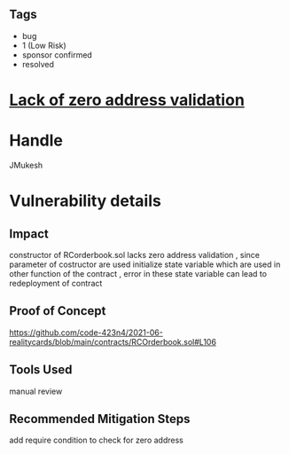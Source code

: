 ## Tags

- bug
- 1 (Low Risk)
- sponsor confirmed
- resolved

# [Lack of zero address validation ](https://github.com/code-423n4/2021-06-realitycards-findings/issues/56) 

# Handle

JMukesh


# Vulnerability details

## Impact
  constructor of RCorderbook.sol lacks zero address validation , since parameter of costructor are used initialize state variable which are used in other function of the contract , error in these state variable can lead to redeployment of contract

## Proof of Concept

https://github.com/code-423n4/2021-06-realitycards/blob/main/contracts/RCOrderbook.sol#L106

## Tools Used
manual review

## Recommended Mitigation Steps
add require condition to check for zero address

